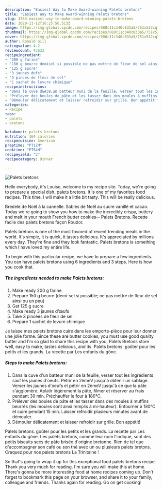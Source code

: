 ```yaml
---
description: "Easiest Way to Make Award-winning Palets bretons"
title: "Easiest Way to Make Award-winning Palets bretons"
slug: 3763-easiest-way-to-make-award-winning-palets-bretons
date: 2020-11-12T16:25:56.513Z
image: https://img-global.cpcdn.com/recipes/080c11c340c833a5/751x532cq70/palets-bretons-photo-principale-de-la-recette.jpg
thumbnail: https://img-global.cpcdn.com/recipes/080c11c340c833a5/751x532cq70/palets-bretons-photo-principale-de-la-recette.jpg
cover: https://img-global.cpcdn.com/recipes/080c11c340c833a5/751x532cq70/palets-bretons-photo-principale-de-la-recette.jpg
author: Ronald Gill
ratingvalue: 4.2
reviewcount: 43633
recipeingredient:
- "200 g farine"
- "150 g beurre demisel si possible ne pas mettre de fleur de sel ainsi ou un peu"
- "125 g sucre"
- "3 jaunes dufs"
- "3 pinces de fleur de sel"
- "1 sachet de levure chimique"
recipeinstructions:
- "Dans la cuve d&#39;un batteur muni de la feuille, verser tout les ingrédients sauf les jaunes d&#39;oeufs. Pétrir en 2èmeV jusqu&#39;à obtenir un sablage. Verser les jaunes d&#39;oeufs et pétrir en 2èmeV jusqu&#39;à ce que la pâte s&#39;agglomère. Aplatir légèrement la pâte, filmer et réserver au frais pendant 30 min. Préchauffer le four à 180°C."
- "Prélever des boules de pâte et les tasser dans des moules à muffins beurrés (les moules sont ainsi remplis à mi-hauteur). Enfourner à 180°C et cuire pendant 15 min. Laisser refroidir plusieurs minutes avant de démouler."
- "Démouler délicatement et laisser refroidir sur grille. Bon appétit!"
categories:
- Recipe
tags:
- palets
- bretons

katakunci: palets bretons 
nutrition: 164 calories
recipecuisine: American
preptime: "PT12M"
cooktime: "PT54M"
recipeyield: "3"
recipecategory: Dinner

---
```



![Palets bretons](https://img-global.cpcdn.com/recipes/080c11c340c833a5/751x532cq70/palets-bretons-photo-principale-de-la-recette.jpg)

Hello everybody, it's Louise, welcome to my recipe site. Today, we're going to prepare a special dish, palets bretons. It is one of my favorites food recipes. This time, I will make it a little bit tasty. This will be really delicious.

Bredele de Noël à la cannelle. Sablés de Noël au sucre vanillé et cacao. Today we&#39;re going to show you how to make the incredibly crispy, buttery and melt in your mouth French butter cookies-- Palets Bretons. Recette facile des palets bretons façon Roudor.

Palets bretons is one of the most favored of recent trending meals in the world. It's simple, it is quick, it tastes delicious. It's appreciated by millions every day. They're fine and they look fantastic. Palets bretons is something which I have loved my entire life.


To begin with this particular recipe, we have to prepare a few ingredients. You can have palets bretons using 6 ingredients and 3 steps. Here is how you cook that.

<!--inarticleads1-->

##### The ingredients needed to make Palets bretons:

1. Make ready 200 g farine
1. Prepare 150 g beurre (demi-sel si possible; ne pas mettre de fleur de sel ainsi ou un peu)
1. Get 125 g sucre
1. Make ready 3 jaunes d’œufs
1. Take 3 pincées de fleur de sel
1. Prepare 1 sachet de levure chimique


Je laisse mes palets bretons cuire dans les emporte-pièce pour leur donner une jolie forme. Since these are butter cookies, you must use good quality butter and I&#39;m so glad to share this recipe with you, Palets Bretons store well, easy to make, tastes delicious, and its. Palets bretons. goûter pour les petits et les grands. La recette par Les enfants du gône. 

<!--inarticleads2-->

##### Steps to make Palets bretons:

1. Dans la cuve d&#39;un batteur muni de la feuille, verser tout les ingrédients sauf les jaunes d&#39;oeufs. Pétrir en 2èmeV jusqu&#39;à obtenir un sablage. Verser les jaunes d&#39;oeufs et pétrir en 2èmeV jusqu&#39;à ce que la pâte s&#39;agglomère. Aplatir légèrement la pâte, filmer et réserver au frais pendant 30 min. Préchauffer le four à 180°C.
1. Prélever des boules de pâte et les tasser dans des moules à muffins beurrés (les moules sont ainsi remplis à mi-hauteur). Enfourner à 180°C et cuire pendant 15 min. Laisser refroidir plusieurs minutes avant de démouler.
1. Démouler délicatement et laisser refroidir sur grille. Bon appétit!


Palets bretons. goûter pour les petits et les grands. La recette par Les enfants du gône. Les palets bretons, comme leur nom l&#39;indique, sont des petits biscuits secs de pâte brisée d&#39;origine bretonne. Rien de tel que d&#39;accompagner son café ou son thé avec un ou plusieurs palets bretons. Craquez pour nos palets bretons La Trinitaine ! 

So that's going to wrap it up for this exceptional food palets bretons recipe. Thank you very much for reading. I'm sure you will make this at home. There's gonna be more interesting food at home recipes coming up. Don't forget to bookmark this page on your browser, and share it to your family, colleague and friends. Thanks again for reading. Go on get cooking!
